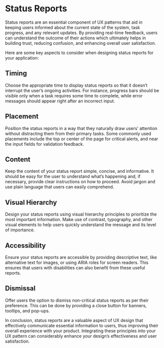 # Status Reports

Status reports are an essential component of UX patterns that aid in keeping users informed about the current state of the system, task progress, and any relevant updates. By providing real-time feedback, users can understand the outcome of their actions which ultimately helps in building trust, reducing confusion, and enhancing overall user satisfaction.

Here are some key aspects to consider when designing status reports for your application:

## Timing

Choose the appropriate time to display status reports so that it doesn’t interrupt the user’s ongoing activities. For instance, progress bars should be visible only when a task requires some time to complete, while error messages should appear right after an incorrect input.

## Placement

Position the status reports in a way that they naturally draw users’ attention without distracting them from their primary tasks. Some commonly used placements include the top or center of the page for critical alerts, and near the input fields for validation feedback.

## Content

Keep the content of your status report simple, concise, and informative. It should be easy for the user to understand what’s happening and, if necessary, provide clear instructions on how to proceed. Avoid jargon and use plain language that users can easily comprehend.

## Visual Hierarchy

Design your status reports using visual hierarchy principles to prioritize the most important information. Make use of contrast, typography, and other visual elements to help users quickly understand the message and its level of importance.

## Accessibility

Ensure your status reports are accessible by providing descriptive text, like alternative text for images, or using ARIA roles for screen readers. This ensures that users with disabilities can also benefit from these useful reports.

## Dismissal

Offer users the option to dismiss non-critical status reports as per their preference. This can be done by providing a close button for banners, tooltips, and pop-ups.

In conclusion, status reports are a valuable aspect of UX design that effectively communicate essential information to users, thus improving their overall experience with your product. Integrating these principles into your UX pattern can considerably enhance your design’s effectiveness and user satisfaction.
